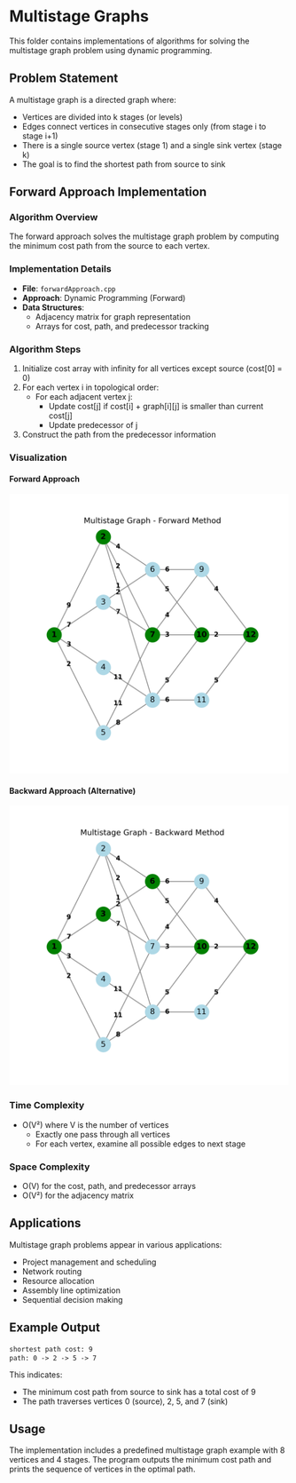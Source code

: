# Multistage Graphs

This folder contains implementations of algorithms for solving the multistage graph problem using dynamic programming.

## Problem Statement

A multistage graph is a directed graph where:
- Vertices are divided into k stages (or levels)
- Edges connect vertices in consecutive stages only (from stage i to stage i+1)
- There is a single source vertex (stage 1) and a single sink vertex (stage k)
- The goal is to find the shortest path from source to sink

## Forward Approach Implementation

### Algorithm Overview
The forward approach solves the multistage graph problem by computing the minimum cost path from the source to each vertex.

### Implementation Details
- **File**: `forwardApproach.cpp`
- **Approach**: Dynamic Programming (Forward)
- **Data Structures**:
  - Adjacency matrix for graph representation
  - Arrays for cost, path, and predecessor tracking

### Algorithm Steps
1. Initialize cost array with infinity for all vertices except source (cost[0] = 0)
2. For each vertex i in topological order:
   - For each adjacent vertex j:
     - Update cost[j] if cost[i] + graph[i][j] is smaller than current cost[j]
     - Update predecessor of j
3. Construct the path from the predecessor information

### Visualization

#### Forward Approach
![Forward Approach](../plot/forward_multistage.png)

#### Backward Approach (Alternative)
![Backward Approach](../plot/backward_multistage.png)

### Time Complexity
- O(V²) where V is the number of vertices
  - Exactly one pass through all vertices
  - For each vertex, examine all possible edges to next stage

### Space Complexity
- O(V) for the cost, path, and predecessor arrays
- O(V²) for the adjacency matrix

## Applications

Multistage graph problems appear in various applications:
- Project management and scheduling
- Network routing
- Resource allocation
- Assembly line optimization
- Sequential decision making

## Example Output

```
shortest path cost: 9
path: 0 -> 2 -> 5 -> 7
```

This indicates:
- The minimum cost path from source to sink has a total cost of 9
- The path traverses vertices 0 (source), 2, 5, and 7 (sink)

## Usage

The implementation includes a predefined multistage graph example with 8 vertices and 4 stages. The program outputs the minimum cost path and prints the sequence of vertices in the optimal path. 